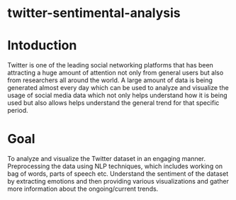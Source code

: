 # twitter-sentimental-analysis

# Intoduction
Twitter is one of the leading social networking platforms that has been attracting a huge amount of attention not only from general users but also from researchers all around the world. 
A large amount of data is being generated almost every day which can be used to analyze and visualize the usage of social media data which not only helps understand how it is being used but also allows helps understand the general trend for that specific period. 

# Goal 

To analyze and visualize the Twitter dataset in an engaging manner. 
Preprocessing the data using NLP techniques, which includes working on bag of words, parts of speech etc. 
Understand the sentiment of the dataset by extracting emotions and then providing various visualizations and gather more information about the ongoing/current trends. 
